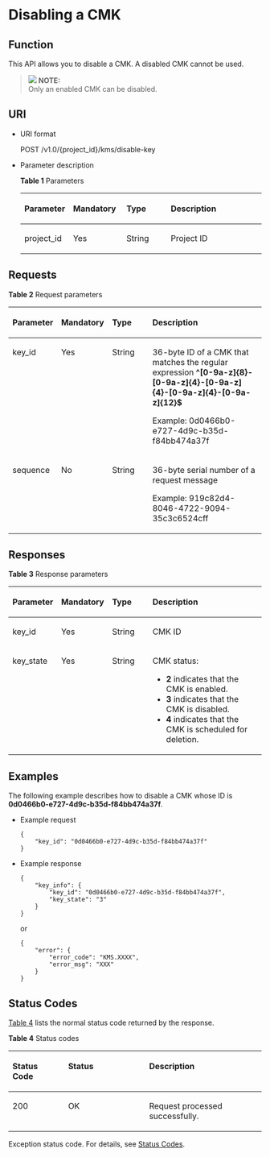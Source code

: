 # Disabling a CMK<a name="kms_02_0014"></a>

## Function<a name="en-us_topic_0112992300_s1731a14fb0144c79bf0fa90c694f34f7"></a>

This API allows you to disable a CMK. A disabled CMK cannot be used.

>![](/images/icon-note.gif) **NOTE:**   
>Only an enabled CMK can be disabled.  

## URI<a name="en-us_topic_0112992300_se70c3e5518a04f60b06032524dddfef4"></a>

-   URI format

    POST /v1.0/\{project\_id\}/kms/disable-key

-   Parameter description

    **Table  1**  Parameters

    <a name="en-us_topic_0112992300_t982da1e0196d4ec1a28d1fbff2cc8191"></a>
    <table><thead align="left"><tr id="en-us_topic_0112992300_r6e963322c1e740d181726d2f0e91df5a"><th class="cellrowborder" valign="top" width="19.170000000000005%" id="mcps1.2.5.1.1"><p id="en-us_topic_0112992300_a3b5bbe5a7f644fd3a74cecbfb3f7ed60"><a name="en-us_topic_0112992300_a3b5bbe5a7f644fd3a74cecbfb3f7ed60"></a><a name="en-us_topic_0112992300_a3b5bbe5a7f644fd3a74cecbfb3f7ed60"></a><strong id="en-us_topic_0112992300_b84235270617744"><a name="en-us_topic_0112992300_b84235270617744"></a><a name="en-us_topic_0112992300_b84235270617744"></a>Parameter</strong></p>
    </th>
    <th class="cellrowborder" valign="top" width="22.180000000000003%" id="mcps1.2.5.1.2"><p id="en-us_topic_0112992300_ad98d2f62bd064b4e96ea922645197c24"><a name="en-us_topic_0112992300_ad98d2f62bd064b4e96ea922645197c24"></a><a name="en-us_topic_0112992300_ad98d2f62bd064b4e96ea922645197c24"></a><strong id="en-us_topic_0112992300_b84235270617750"><a name="en-us_topic_0112992300_b84235270617750"></a><a name="en-us_topic_0112992300_b84235270617750"></a>Mandatory</strong></p>
    </th>
    <th class="cellrowborder" valign="top" width="18.610000000000003%" id="mcps1.2.5.1.3"><p id="en-us_topic_0112992300_a3becf0b3aec9468984c2efc8d5abbea5"><a name="en-us_topic_0112992300_a3becf0b3aec9468984c2efc8d5abbea5"></a><a name="en-us_topic_0112992300_a3becf0b3aec9468984c2efc8d5abbea5"></a>Type</p>
    </th>
    <th class="cellrowborder" valign="top" width="40.040000000000006%" id="mcps1.2.5.1.4"><p id="en-us_topic_0112992300_a6bb6f1fe56a2454982832e8d56d354d8"><a name="en-us_topic_0112992300_a6bb6f1fe56a2454982832e8d56d354d8"></a><a name="en-us_topic_0112992300_a6bb6f1fe56a2454982832e8d56d354d8"></a>Description</p>
    </th>
    </tr>
    </thead>
    <tbody><tr id="en-us_topic_0112992300_r69bf37b65d3f446eab7b3f4d1b2fcec0"><td class="cellrowborder" valign="top" width="19.170000000000005%" headers="mcps1.2.5.1.1 "><p id="en-us_topic_0112992300_ae42d73592f58424ea93a11e52d2478dd"><a name="en-us_topic_0112992300_ae42d73592f58424ea93a11e52d2478dd"></a><a name="en-us_topic_0112992300_ae42d73592f58424ea93a11e52d2478dd"></a>project_id</p>
    </td>
    <td class="cellrowborder" valign="top" width="22.180000000000003%" headers="mcps1.2.5.1.2 "><p id="en-us_topic_0112992300_a56440c0f0ae34ba3b8033d1247673984"><a name="en-us_topic_0112992300_a56440c0f0ae34ba3b8033d1247673984"></a><a name="en-us_topic_0112992300_a56440c0f0ae34ba3b8033d1247673984"></a>Yes</p>
    </td>
    <td class="cellrowborder" valign="top" width="18.610000000000003%" headers="mcps1.2.5.1.3 "><p id="en-us_topic_0112992300_a1a4a71c11a4a45a58d0de2fbe009e9d9"><a name="en-us_topic_0112992300_a1a4a71c11a4a45a58d0de2fbe009e9d9"></a><a name="en-us_topic_0112992300_a1a4a71c11a4a45a58d0de2fbe009e9d9"></a>String</p>
    </td>
    <td class="cellrowborder" valign="top" width="40.040000000000006%" headers="mcps1.2.5.1.4 "><p id="en-us_topic_0112992300_a1314869d2dc147b38461e037d622f7b4"><a name="en-us_topic_0112992300_a1314869d2dc147b38461e037d622f7b4"></a><a name="en-us_topic_0112992300_a1314869d2dc147b38461e037d622f7b4"></a>Project ID</p>
    </td>
    </tr>
    </tbody>
    </table>


## Requests<a name="en-us_topic_0112992300_seb7b7901701247fab30a59b76f1c7f93"></a>

**Table  2**  Request parameters

<a name="en-us_topic_0112992300_table46221022101230"></a>
<table><thead align="left"><tr id="en-us_topic_0112992300_row9315574101230"><th class="cellrowborder" valign="top" width="17%" id="mcps1.2.5.1.1"><p id="en-us_topic_0112992300_p16364058101230"><a name="en-us_topic_0112992300_p16364058101230"></a><a name="en-us_topic_0112992300_p16364058101230"></a>Parameter</p>
</th>
<th class="cellrowborder" valign="top" width="16%" id="mcps1.2.5.1.2"><p id="en-us_topic_0112992300_p57514295101230"><a name="en-us_topic_0112992300_p57514295101230"></a><a name="en-us_topic_0112992300_p57514295101230"></a><strong id="en-us_topic_0112992300_b84235270617821"><a name="en-us_topic_0112992300_b84235270617821"></a><a name="en-us_topic_0112992300_b84235270617821"></a>Mandatory</strong></p>
</th>
<th class="cellrowborder" valign="top" width="17%" id="mcps1.2.5.1.3"><p id="en-us_topic_0112992300_p50420322101230"><a name="en-us_topic_0112992300_p50420322101230"></a><a name="en-us_topic_0112992300_p50420322101230"></a><strong id="en-us_topic_0112992300_b84235270617818"><a name="en-us_topic_0112992300_b84235270617818"></a><a name="en-us_topic_0112992300_b84235270617818"></a>Type</strong></p>
</th>
<th class="cellrowborder" valign="top" width="50%" id="mcps1.2.5.1.4"><p id="en-us_topic_0112992300_p28146304101230"><a name="en-us_topic_0112992300_p28146304101230"></a><a name="en-us_topic_0112992300_p28146304101230"></a>Description</p>
</th>
</tr>
</thead>
<tbody><tr id="en-us_topic_0112992300_row2638193101722"><td class="cellrowborder" valign="top" width="17%" headers="mcps1.2.5.1.1 "><p id="en-us_topic_0112992300_p41908563105428"><a name="en-us_topic_0112992300_p41908563105428"></a><a name="en-us_topic_0112992300_p41908563105428"></a>key_id</p>
</td>
<td class="cellrowborder" valign="top" width="16%" headers="mcps1.2.5.1.2 "><p id="en-us_topic_0112992300_p17072096105428"><a name="en-us_topic_0112992300_p17072096105428"></a><a name="en-us_topic_0112992300_p17072096105428"></a>Yes</p>
</td>
<td class="cellrowborder" valign="top" width="17%" headers="mcps1.2.5.1.3 "><p id="en-us_topic_0112992300_p39150477105428"><a name="en-us_topic_0112992300_p39150477105428"></a><a name="en-us_topic_0112992300_p39150477105428"></a>String</p>
</td>
<td class="cellrowborder" valign="top" width="50%" headers="mcps1.2.5.1.4 "><p id="en-us_topic_0112992300_p65699359161410"><a name="en-us_topic_0112992300_p65699359161410"></a><a name="en-us_topic_0112992300_p65699359161410"></a>36-byte ID of a CMK that matches the regular expression <span class="parmvalue" id="en-us_topic_0112992300_parmvalue80435593163333"><a name="en-us_topic_0112992300_parmvalue80435593163333"></a><a name="en-us_topic_0112992300_parmvalue80435593163333"></a><b>^[0-9a-z]{8}-[0-9a-z]{4}-[0-9a-z]{4}-[0-9a-z]{4}-[0-9a-z]{12}$</b></span></p>
<p id="en-us_topic_0112992300_p40662515105428"><a name="en-us_topic_0112992300_p40662515105428"></a><a name="en-us_topic_0112992300_p40662515105428"></a>Example: 0d0466b0-e727-4d9c-b35d-f84bb474a37f</p>
</td>
</tr>
<tr id="en-us_topic_0112992300_row35142504101726"><td class="cellrowborder" valign="top" width="17%" headers="mcps1.2.5.1.1 "><p id="en-us_topic_0112992300_p269135101746"><a name="en-us_topic_0112992300_p269135101746"></a><a name="en-us_topic_0112992300_p269135101746"></a>sequence</p>
</td>
<td class="cellrowborder" valign="top" width="16%" headers="mcps1.2.5.1.2 "><p id="en-us_topic_0112992300_p20967256101746"><a name="en-us_topic_0112992300_p20967256101746"></a><a name="en-us_topic_0112992300_p20967256101746"></a>No</p>
</td>
<td class="cellrowborder" valign="top" width="17%" headers="mcps1.2.5.1.3 "><p id="en-us_topic_0112992300_p21799971101746"><a name="en-us_topic_0112992300_p21799971101746"></a><a name="en-us_topic_0112992300_p21799971101746"></a>String</p>
</td>
<td class="cellrowborder" valign="top" width="50%" headers="mcps1.2.5.1.4 "><p id="en-us_topic_0112992300_p833612113227"><a name="en-us_topic_0112992300_p833612113227"></a><a name="en-us_topic_0112992300_p833612113227"></a>36-byte serial number of a request message</p>
<p id="en-us_topic_0112992300_p20626198101746"><a name="en-us_topic_0112992300_p20626198101746"></a><a name="en-us_topic_0112992300_p20626198101746"></a>Example: 919c82d4-8046-4722-9094-35c3c6524cff</p>
</td>
</tr>
</tbody>
</table>

## Responses<a name="en-us_topic_0112992300_sfadd53a5f4714e8f87811818d62d0296"></a>

**Table  3**  Response parameters

<a name="en-us_topic_0112992300_t98d238e10953421e84a073707024c329"></a>
<table><thead align="left"><tr id="en-us_topic_0112992300_r144a2c52c5054c6d9243eb2ef3875a21"><th class="cellrowborder" valign="top" width="17%" id="mcps1.2.5.1.1"><p id="en-us_topic_0112992300_a9156e0b03f054d4e8547e0787f88a51b"><a name="en-us_topic_0112992300_a9156e0b03f054d4e8547e0787f88a51b"></a><a name="en-us_topic_0112992300_a9156e0b03f054d4e8547e0787f88a51b"></a>Parameter</p>
</th>
<th class="cellrowborder" valign="top" width="16%" id="mcps1.2.5.1.2"><p id="en-us_topic_0112992300_a1851157c81e14d7f82db752a5737195a"><a name="en-us_topic_0112992300_a1851157c81e14d7f82db752a5737195a"></a><a name="en-us_topic_0112992300_a1851157c81e14d7f82db752a5737195a"></a>Mandatory</p>
</th>
<th class="cellrowborder" valign="top" width="17%" id="mcps1.2.5.1.3"><p id="en-us_topic_0112992300_a39360acf5daf4c01a1ebddeff5d68a1c"><a name="en-us_topic_0112992300_a39360acf5daf4c01a1ebddeff5d68a1c"></a><a name="en-us_topic_0112992300_a39360acf5daf4c01a1ebddeff5d68a1c"></a><strong id="en-us_topic_0112992300_b8423527061793"><a name="en-us_topic_0112992300_b8423527061793"></a><a name="en-us_topic_0112992300_b8423527061793"></a>Type</strong></p>
</th>
<th class="cellrowborder" valign="top" width="50%" id="mcps1.2.5.1.4"><p id="en-us_topic_0112992300_a0097000016b14857972b7929bcaaa038"><a name="en-us_topic_0112992300_a0097000016b14857972b7929bcaaa038"></a><a name="en-us_topic_0112992300_a0097000016b14857972b7929bcaaa038"></a>Description</p>
</th>
</tr>
</thead>
<tbody><tr id="en-us_topic_0112992300_r3c4af7b36e9240d197ab56255e37b83c"><td class="cellrowborder" valign="top" width="17%" headers="mcps1.2.5.1.1 "><p id="en-us_topic_0112992300_p43705601102713"><a name="en-us_topic_0112992300_p43705601102713"></a><a name="en-us_topic_0112992300_p43705601102713"></a>key_id</p>
</td>
<td class="cellrowborder" valign="top" width="16%" headers="mcps1.2.5.1.2 "><p id="en-us_topic_0112992300_p63384753102713"><a name="en-us_topic_0112992300_p63384753102713"></a><a name="en-us_topic_0112992300_p63384753102713"></a>Yes</p>
</td>
<td class="cellrowborder" valign="top" width="17%" headers="mcps1.2.5.1.3 "><p id="en-us_topic_0112992300_p50492797102713"><a name="en-us_topic_0112992300_p50492797102713"></a><a name="en-us_topic_0112992300_p50492797102713"></a>String</p>
</td>
<td class="cellrowborder" valign="top" width="50%" headers="mcps1.2.5.1.4 "><p id="en-us_topic_0112992300_p33891398102713"><a name="en-us_topic_0112992300_p33891398102713"></a><a name="en-us_topic_0112992300_p33891398102713"></a>CMK ID</p>
</td>
</tr>
<tr id="en-us_topic_0112992300_rf212a916c502452a8e151eba2f118272"><td class="cellrowborder" valign="top" width="17%" headers="mcps1.2.5.1.1 "><p id="en-us_topic_0112992300_p35452559105521"><a name="en-us_topic_0112992300_p35452559105521"></a><a name="en-us_topic_0112992300_p35452559105521"></a>key_state</p>
</td>
<td class="cellrowborder" valign="top" width="16%" headers="mcps1.2.5.1.2 "><p id="en-us_topic_0112992300_p4922216105521"><a name="en-us_topic_0112992300_p4922216105521"></a><a name="en-us_topic_0112992300_p4922216105521"></a>Yes</p>
</td>
<td class="cellrowborder" valign="top" width="17%" headers="mcps1.2.5.1.3 "><p id="en-us_topic_0112992300_p53085055105521"><a name="en-us_topic_0112992300_p53085055105521"></a><a name="en-us_topic_0112992300_p53085055105521"></a>String</p>
</td>
<td class="cellrowborder" valign="top" width="50%" headers="mcps1.2.5.1.4 "><p id="en-us_topic_0112992300_p63155185105521"><a name="en-us_topic_0112992300_p63155185105521"></a><a name="en-us_topic_0112992300_p63155185105521"></a>CMK status:</p>
<a name="en-us_topic_0112992300_ul38541215195435"></a><a name="en-us_topic_0112992300_ul38541215195435"></a><ul id="en-us_topic_0112992300_ul38541215195435"><li><span class="parmvalue" id="en-us_topic_0112992300_parmvalue555125744163642"><a name="en-us_topic_0112992300_parmvalue555125744163642"></a><a name="en-us_topic_0112992300_parmvalue555125744163642"></a><b>2</b></span> indicates that the CMK is enabled.</li><li><span class="parmvalue" id="en-us_topic_0112992300_parmvalue890467586163649"><a name="en-us_topic_0112992300_parmvalue890467586163649"></a><a name="en-us_topic_0112992300_parmvalue890467586163649"></a><b>3</b></span> indicates that the CMK is disabled.</li><li><span class="parmvalue" id="en-us_topic_0112992300_parmvalue7929059216370"><a name="en-us_topic_0112992300_parmvalue7929059216370"></a><a name="en-us_topic_0112992300_parmvalue7929059216370"></a><b>4</b></span> indicates that the CMK is scheduled for deletion.</li></ul>
</td>
</tr>
</tbody>
</table>

## Examples<a name="en-us_topic_0112992300_section7178111660"></a>

The following example describes how to disable a CMK whose ID is  **0d0466b0-e727-4d9c-b35d-f84bb474a37f**.

-   Example request

    ```
    {
        "key_id": "0d0466b0-e727-4d9c-b35d-f84bb474a37f"
    }
    ```

-   Example response

    ```
    {
        "key_info": {
            "key_id": "0d0466b0-e727-4d9c-b35d-f84bb474a37f",
            "key_state": "3"
        }
    }
    ```

    or

    ```
    {
        "error": {
            "error_code": "KMS.XXXX",
            "error_msg": "XXX"
        }
    }
    ```


## Status Codes<a name="en-us_topic_0112992300_section3454223421"></a>

[Table 4](#en-us_topic_0112992300_en-us_topic_0112992294_en-us_topic_0079615001_table20596071)  lists the normal status code returned by the response.

**Table  4**  Status codes

<a name="en-us_topic_0112992300_en-us_topic_0112992294_en-us_topic_0079615001_table20596071"></a>
<table><thead align="left"><tr id="en-us_topic_0112992300_en-us_topic_0112992294_en-us_topic_0079615001_row9746163"><th class="cellrowborder" valign="top" width="22%" id="mcps1.2.4.1.1"><p id="en-us_topic_0112992300_en-us_topic_0112992294_p57545694203043"><a name="en-us_topic_0112992300_en-us_topic_0112992294_p57545694203043"></a><a name="en-us_topic_0112992300_en-us_topic_0112992294_p57545694203043"></a>Status Code</p>
</th>
<th class="cellrowborder" valign="top" width="32%" id="mcps1.2.4.1.2"><p id="en-us_topic_0112992300_en-us_topic_0112992294_p4531342288"><a name="en-us_topic_0112992300_en-us_topic_0112992294_p4531342288"></a><a name="en-us_topic_0112992300_en-us_topic_0112992294_p4531342288"></a>Status</p>
</th>
<th class="cellrowborder" valign="top" width="46%" id="mcps1.2.4.1.3"><p id="en-us_topic_0112992300_en-us_topic_0112992294_p30689603203043"><a name="en-us_topic_0112992300_en-us_topic_0112992294_p30689603203043"></a><a name="en-us_topic_0112992300_en-us_topic_0112992294_p30689603203043"></a>Description</p>
</th>
</tr>
</thead>
<tbody><tr id="en-us_topic_0112992300_en-us_topic_0112992294_en-us_topic_0079615001_row48621261"><td class="cellrowborder" valign="top" width="22%" headers="mcps1.2.4.1.1 "><p id="en-us_topic_0112992300_en-us_topic_0112992294_en-us_topic_0079615001_p46008046"><a name="en-us_topic_0112992300_en-us_topic_0112992294_en-us_topic_0079615001_p46008046"></a><a name="en-us_topic_0112992300_en-us_topic_0112992294_en-us_topic_0079615001_p46008046"></a>200</p>
</td>
<td class="cellrowborder" valign="top" width="32%" headers="mcps1.2.4.1.2 "><p id="en-us_topic_0112992300_en-us_topic_0112992294_p7538425819"><a name="en-us_topic_0112992300_en-us_topic_0112992294_p7538425819"></a><a name="en-us_topic_0112992300_en-us_topic_0112992294_p7538425819"></a>OK</p>
</td>
<td class="cellrowborder" valign="top" width="46%" headers="mcps1.2.4.1.3 "><p id="en-us_topic_0112992300_en-us_topic_0112992294_p1885682315512"><a name="en-us_topic_0112992300_en-us_topic_0112992294_p1885682315512"></a><a name="en-us_topic_0112992300_en-us_topic_0112992294_p1885682315512"></a>Request processed successfully.</p>
</td>
</tr>
</tbody>
</table>

Exception status code. For details, see  [Status Codes](status-codes.md#kms_02_0301).

